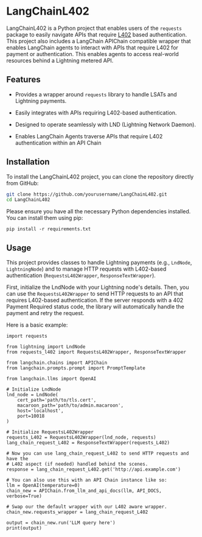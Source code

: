 # LangChainL402

LangChainL402 is a Python project that enables users of the `requests` package
to easily navigate APIs that require
[L402](https://docs.lightning.engineering/the-lightning-network/l402) based
authentication. This project also includes a LangChain APIChain compatible
wrapper that enables LangChain agents to interact with APIs that require L402
for payment or authentication. This enables agents to access real-world
resources behind a Lightning metered API.


## Features
- Provides a wrapper around `requests` library to handle LSATs and Lightning
  payments.

- Easily integrates with APIs requiring L402-based authentication.

- Designed to operate seamlessly with LND (Lightning Network Daemon).

- Enables LangChain Agents traverse APIs that require L402 authentication
  within an API Chain


## Installation

To install the LangChainL402 project, you can clone the repository directly
from GitHub:

```bash
git clone https://github.com/yourusername/LangChainL402.git
cd LangChainL402
```

Please ensure you have all the necessary Python dependencies installed. You can
install them using pip:
```
pip install -r requirements.txt
```

## Usage

This project provides classes to handle Lightning payments (e.g., `LndNode`,
`LightningNode`) and to manage HTTP requests with L402-based authentication
(`RequestsL402Wrapper`, `ResponseTextWrapper`).

First, initialize the LndNode with your Lightning node's details. Then, you can
use the `RequestsL402Wrapper` to send HTTP requests to an API that requires
L402-based authentication. If the server responds with a 402 Payment Required
status code, the library will automatically handle the payment and retry the
request.

Here is a basic example:
```
import requests

from lightning import LndNode
from requests_l402 import RequestsL402Wrapper, ResponseTextWrapper

from langchain.chains import APIChain
from langchain.prompts.prompt import PromptTemplate

from langchain.llms import OpenAI

# Initialize LndNode
lnd_node = LndNode(
    cert_path='path/to/tls.cert',
    macaroon_path='path/to/admin.macaroon',
    host='localhost',
    port=10018
)

# Initialize RequestsL402Wrapper
requests_L402 = RequestsL402Wrapper(lnd_node, requests)
lang_chain_request_L402 = ResponseTextWrapper(requests_L402)

# Now you can use lang_chain_request_L402 to send HTTP requests and have the
# L402 aspect (if needed) handled behind the scenes.
response = lang_chain_request_L402.get('http://api.example.com')

# You can also use this with an API Chain instance like so:
llm = OpenAI(temperature=0)
chain_new = APIChain.from_llm_and_api_docs(llm, API_DOCS, verbose=True)

# Swap our the default wrapper with our L402 aware wrapper.
chain_new.requests_wrapper = lang_chain_request_L402

output = chain_new.run('LLM query here')
print(output)
```
